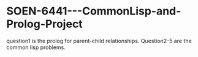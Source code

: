 # SOEN-6441---CommonLisp-and-Prolog-Project
question1 is the prolog for parent-child relationships.
Question2-5 are the common lisp problems.
